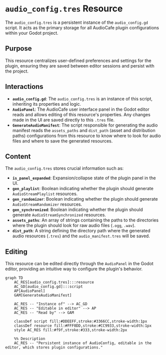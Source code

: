 # `audio_config.tres` Resource

The `audio_config.tres` is a persistent instance of the `audio_config.gd` script. It acts as the primary storage for all AudioCafe plugin configurations within your Godot project.

## Purpose

This resource centralizes user-defined preferences and settings for the plugin, ensuring they are saved between editor sessions and persist with the project.

## Interactions

*   **`audio_config.gd`**: The `audio_config.tres` is an instance of this script, inheriting its properties and logic.
*   **`AudioPanel`**: The AudioCafe user interface panel in the Godot editor reads and allows editing of this resource's properties. Any changes made in the UI are saved directly to this `.tres` file.
*   **`GenerateAudioManifest`**: The script responsible for generating the audio manifest reads the `assets_paths` and `dist_path` (asset and distribution paths) configurations from this resource to know where to look for audio files and where to save the generated resources.

## Content

The `audio_config.tres` stores crucial information such as:

*   **`is_panel_expanded`**: Expansion/collapse state of the plugin panel in the UI.
*   **`gen_playlist`**: Boolean indicating whether the plugin should generate `AudioStreamPlaylist` resources.
*   **`gen_randomizer`**: Boolean indicating whether the plugin should generate `AudioStreamRandomizer` resources.
*   **`gen_synchronized`**: Boolean indicating whether the plugin should generate `AudioStreamSynchronized` resources.
*   **`assets_paths`**: An array of strings containing the paths to the directories where the plugin should look for raw audio files (`.ogg`, `.wav`).
*   **`dist_path`**: A string defining the directory path where the generated audio resources (`.tres`) and the `audio_manifest.tres` will be saved.

## Editing

This resource can be edited directly through the `AudioPanel` in the Godot editor, providing an intuitive way to configure the plugin's behavior.

```mermaid
graph TD
    AC_RES[audio_config.tres]:::resource
    AC_GD[audio_config.gd]:::script
    AP[AudioPanel]
    GAM[GenerateAudioManifest]

    AC_RES -- "Instance of" --> AC_GD
    AC_RES -- "Editable in editor" --> AP
    AC_RES -- "Read by" --> GAM

    classDef script fill:#DDEEFF,stroke:#3366CC,stroke-width:1px
    classDef resource fill:#FFF0DD,stroke:#CC9933,stroke-width:1px
    style AC_RES fill:#f9f,stroke:#333,stroke-width:2px

    %% Description
    AC_RES -- "Persistent instance of AudioConfig, editable in the editor, which stores plugin configurations."
```